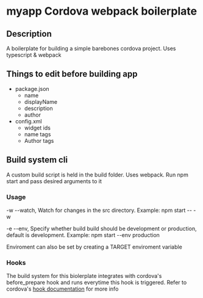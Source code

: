 # myapp Cordova webpack boilerplate

## Description

A boilerplate for building a simple barebones cordova project. Uses typescript & webpack

## Things to edit before building app

 - package.json
    - name
    - displayName
    - description
    - author
- config.xml
    - widget ids
    - name tags
    - Author tags

## Build system cli
A custom build script is held in the build folder. Uses webpack.
Run npm start and pass desired arguments to it

### Usage
-w --watch, Watch for changes in the src directory. Example: npm start -- -w

-e --env, Specify whether build build should be development or production, default is development. Example: npm start --env production

Enviroment can also be set by creating a TARGET enviroment variable

### Hooks
The build system for this biolerplate integrates with cordova's before_prepare hook and runs everytime this hook is triggered. Refer to cordova's [hook documentation](https://cordova.apache.org/docs/en/latest/guide/appdev/hooks/index.html) for more info